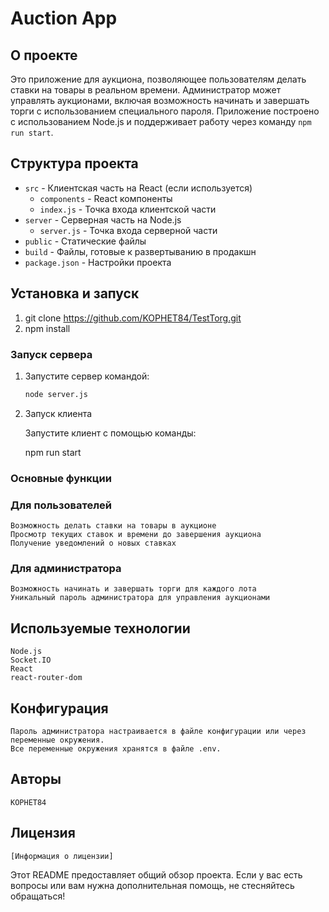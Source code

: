 # Auction App 

## О проекте

Это приложение для аукциона, позволяющее пользователям делать ставки на товары в реальном времени. Администратор может управлять аукционами, включая возможность начинать и завершать торги с использованием специального пароля. Приложение построено с использованием Node.js и поддерживает работу через команду `npm run start`.

## Структура проекта

* `src` - Клиентская часть на React (если используется)
  * `components` - React компоненты
  * `index.js` - Точка входа клиентской части
* `server` - Серверная часть на Node.js
  * `server.js` - Точка входа серверной части
* `public` - Статические файлы
* `build` - Файлы, готовые к развертыванию в продакшн
* `package.json` - Настройки проекта

## Установка и запуск
1. git clone https://github.com/KOPHET84/TestTorg.git
2. npm install
### Запуск сервера

1. Запустите сервер командой:

   ```bash
   node server.js

2. Запуск клиента

    Запустите клиент с помощью команды:

    npm run start

### Основные функции
### Для пользователей
    Возможность делать ставки на товары в аукционе
    Просмотр текущих ставок и времени до завершения аукциона
    Получение уведомлений о новых ставках
### Для администратора
    Возможность начинать и завершать торги для каждого лота
    Уникальный пароль администратора для управления аукционами
**Используемые технологии**
---------------------
    Node.js
    Socket.IO 
    React 
	react-router-dom
**Конфигурация**
---------
    Пароль администратора настраивается в файле конфигурации или через переменные окружения.
    Все переменные окружения хранятся в файле .env.

**Авторы**
---------
    KOPHET84

**Лицензия**
---------
    [Информация о лицензии]

Этот README предоставляет общий обзор проекта. Если у вас есть вопросы или вам нужна дополнительная помощь, не стесняйтесь обращаться!

